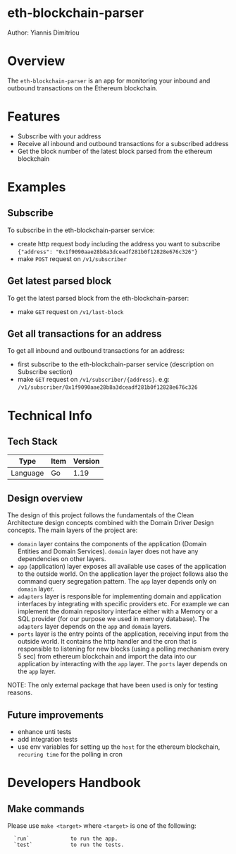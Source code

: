 eth-blockchain-parser
==
Author: Yiannis Dimitriou

# Overview
The ``eth-blockchain-parser`` is an app for monitoring your inbound and outbound transactions on the Ethereum blockchain. 

# Features
- Subscribe with your address
- Receive all inbound and outbound transactions for a subscribed address
- Get the block number of the latest block parsed from the ethereum blockchain

# Examples

## Subscribe
To subscribe in the eth-blockchain-parser service:
- create http request body including the address you want to subscribe ``{"address": "0x1f9090aae28b8a3dceadf281b0f12828e676c326"}``
- make ``POST`` request on ``/v1/subscriber`` 

## Get latest parsed block
To get the latest parsed block from the eth-blockchain-parser:
- make ``GET`` request on ``/v1/last-block``

## Get all transactions for an address
To get all inbound and outbound transactions for an address:
- first subscribe to the eth-blockchain-parser service (description on Subscribe section)
- make ``GET`` request on ``/v1/subscriber/{address}``. e.g: ``/v1/subscriber/0x1f9090aae28b8a3dceadf281b0f12828e676c326``

# Technical Info

## Tech Stack

| Type          | Item      | Version |
|---------------|-----------|---------|
| Language      | Go        | 1.19    |

## Design overview
The design of this project follows the fundamentals of the Clean Architecture design concepts combined with the Domain Driver Design concepts.
The main layers of the project are:
- ``domain`` layer contains the components of the application (Domain Entities and Domain Services). ``domain`` layer does not have any dependencies on other layers.
- ``app`` (application) layer exposes all available use cases of the application to the outside world. On the application layer the project follows also the command query segregation pattern. The ``app`` layer depends only on ``domain`` layer.
- ``adapters`` layer is responsible for implementing domain and application interfaces by integrating with specific providers etc. For example we can implement the domain repository interface either with a Memory or a SQL provider (for our purpose we used in memory database). The ``adapters`` layer depends on the ``app`` and ``domain`` layers.
- ``ports`` layer is the entry points of the application, receiving input from the outside world. It contains the http handler and the cron that is responsible to listening for new blocks (using a polling mechanism every 5 sec) from ethereum blockchain and import the data into our application by interacting with the ``app`` layer. The ``ports`` layer depends on the ``app`` layer.

NOTE: The only external package that have been used is only for testing reasons.

## Future improvements
- enhance unti tests
- add integration tests
- use env variables for setting up the `host` for the ethereum blockchain, `recuring time` for the polling in cron

# Developers Handbook

## Make commands

Please use `make <target>` where `<target>` is one of the following:

```
  `run`             to run the app.
  `test`            to run the tests.
```